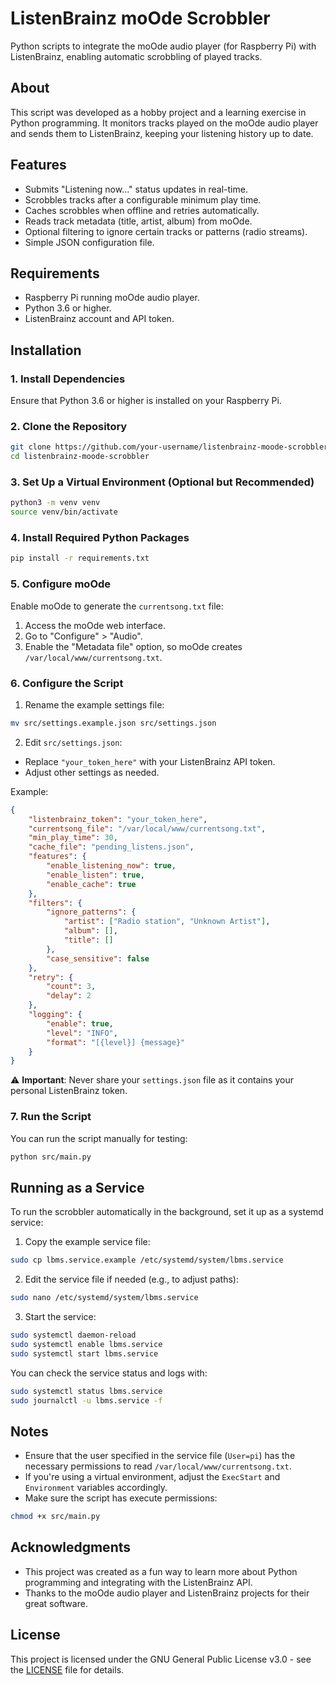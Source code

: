 # ListenBrainz moOde Scrobbler

Python scripts to integrate the moOde audio player (for Raspberry Pi) with ListenBrainz, enabling automatic scrobbling of played tracks.

## About

This script was developed as a hobby project and a learning exercise in Python programming. It monitors tracks played on the moOde audio player and sends them to ListenBrainz, keeping your listening history up to date.

## Features

- Submits "Listening now..." status updates in real-time.
- Scrobbles tracks after a configurable minimum play time.
- Caches scrobbles when offline and retries automatically.
- Reads track metadata (title, artist, album) from moOde.
- Optional filtering to ignore certain tracks or patterns (radio streams).
- Simple JSON configuration file.

## Requirements

- Raspberry Pi running moOde audio player.
- Python 3.6 or higher.
- ListenBrainz account and API token.

## Installation

### 1. Install Dependencies

Ensure that Python 3.6 or higher is installed on your Raspberry Pi.

### 2. Clone the Repository

```bash
git clone https://github.com/your-username/listenbrainz-moode-scrobbler.git
cd listenbrainz-moode-scrobbler
```

### 3. Set Up a Virtual Environment (Optional but Recommended)

```bash
python3 -m venv venv
source venv/bin/activate
```

### 4. Install Required Python Packages

```bash
pip install -r requirements.txt
```

### 5. Configure moOde

Enable moOde to generate the `currentsong.txt` file:

1. Access the moOde web interface.
2. Go to "Configure" > "Audio".
3. Enable the "Metadata file" option, so moOde creates `/var/local/www/currentsong.txt`.

### 6. Configure the Script

1. Rename the example settings file:

```bash
mv src/settings.example.json src/settings.json
```

2. Edit `src/settings.json`:

- Replace `"your_token_here"` with your ListenBrainz API token.
- Adjust other settings as needed.

Example:

```json
{
    "listenbrainz_token": "your_token_here",
    "currentsong_file": "/var/local/www/currentsong.txt",
    "min_play_time": 30,
    "cache_file": "pending_listens.json",
    "features": {
        "enable_listening_now": true,
        "enable_listen": true,
        "enable_cache": true
    },
    "filters": {
        "ignore_patterns": {
            "artist": ["Radio station", "Unknown Artist"],
            "album": [],
            "title": []
        },
        "case_sensitive": false
    },
    "retry": {
        "count": 3,
        "delay": 2
    },
    "logging": {
        "enable": true,
        "level": "INFO",
        "format": "[{level}] {message}"
    }
}
```

⚠️ **Important**: Never share your `settings.json` file as it contains your personal ListenBrainz token.

### 7. Run the Script

You can run the script manually for testing:

```bash
python src/main.py
```

## Running as a Service

To run the scrobbler automatically in the background, set it up as a systemd service:

1. Copy the example service file:
```bash
sudo cp lbms.service.example /etc/systemd/system/lbms.service
```

2. Edit the service file if needed (e.g., to adjust paths):
```bash
sudo nano /etc/systemd/system/lbms.service
```

3. Start the service:
```bash
sudo systemctl daemon-reload
sudo systemctl enable lbms.service
sudo systemctl start lbms.service
```

You can check the service status and logs with:
```bash
sudo systemctl status lbms.service
sudo journalctl -u lbms.service -f
```

## Notes

- Ensure that the user specified in the service file (`User=pi`) has the necessary permissions to read `/var/local/www/currentsong.txt`.
- If you're using a virtual environment, adjust the `ExecStart` and `Environment` variables accordingly.
- Make sure the script has execute permissions:

```bash
chmod +x src/main.py
```

## Acknowledgments

- This project was created as a fun way to learn more about Python programming and integrating with the ListenBrainz API.
- Thanks to the moOde audio player and ListenBrainz projects for their great software.

## License

This project is licensed under the GNU General Public License v3.0 - see the [LICENSE](LICENSE) file for details.
